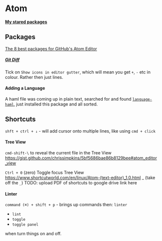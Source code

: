 # Atom

**[My stared packages](https://atom.io/users/libbyschuknight/stars?direction=desc&page=1&sort=stars)**

## Packages

[The 8 best packages for GitHub's Atom Editor](https://www.customd.com/articles/36/the-8-best-packages-for-githubs-atom-editor)

##### [Git Diff](https://atom.io/packages/git-diff)
Tick on `Show icons in editor gutter`, which will mean you get `+`, `-` etc in colour. Rather then just lines.

#### Adding a Language
A haml file was coming up in plain text, searched for and found [`language-haml`](https://atom.io/packages/language-haml), just installed this package and all sorted.


## Shortcuts

`shft + ctrl + ↓` - will add cursor onto multiple lines, like using `cmd + click`


#### Tree View


`cmd-shift-\` to reveal the current file in the Tree View
https://gist.github.com/chrissimpkins/5bf5686bae86b8129bee#atom_editor_view

`Ctrl + 0` (zero) 	Toggle focus Tree View
https://www.shortcutworld.com/en/linux/Atom-(text-editor)_1.0.html _ (take off the `_`)
TODO: upload PDF of shortcuts to google drive link here


#### Linter

`command (⌘) + shift + p` - brings up commands then:
`linter`
- `lint`
- `toggle`
- `toggle panel`

when turn things on and off.
